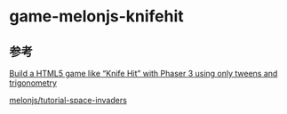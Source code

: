 # game-melonjs-knifehit

## 参考
[Build a HTML5 game like “Knife Hit” with Phaser 3 using only tweens and trigonometry](http://www.emanueleferonato.com/2018/04/18/build-a-html5-game-like-knife-hit-with-phaser-3-using-only-tweens-and-trigonometry-hitting-knives/)

[melonjs/tutorial-space-invaders](https://github.com/melonjs/tutorial-space-invaders)